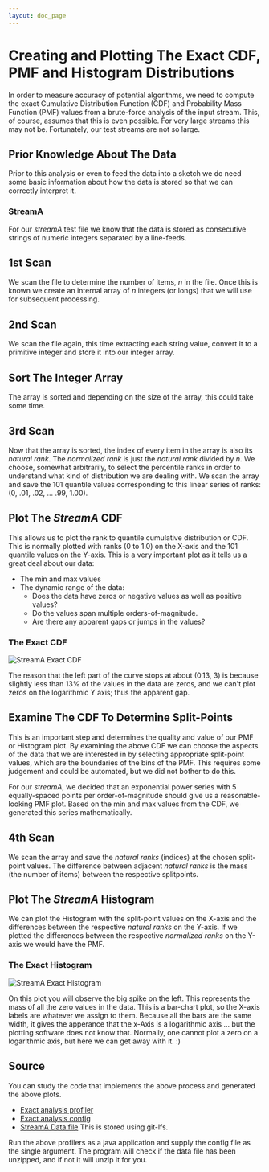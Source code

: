 ```yaml
---
layout: doc_page
---
```


# Creating and Plotting The Exact CDF, PMF and Histogram Distributions

In order to measure accuracy of potential algorithms, we need to compute the exact Cumulative Distribution Function (CDF) and Probability Mass Function (PMF) values 
from a brute-force analysis of the input stream.
This, of course, assumes that this is even possible. For very large streams this may not be.
Fortunately, our test streams are not so large.

## Prior Knowledge About The Data
Prior to this analysis or even to feed the data into a sketch we do need some basic information about how the data is stored so that we can correctly interpret it.

### StreamA
For our *streamA* test file we know that the data is stored as consecutive strings of numeric integers separated by a line-feeds.

## 1st Scan
We scan the file to determine the number of items, <i>n</i> in the file. 
Once this is known we create an internal array of <i>n</i> integers (or longs) that we will use for subsequent processing.

## 2nd Scan
We scan the file again, this time extracting each string value, convert it to a primitive integer and store it into our integer array.

## Sort The Integer Array
The array is sorted and depending on the size of the array, this could take some time.

## 3rd Scan
Now that the array is sorted, the index of every item in the array is also its *natural rank*. 
The *normalized rank* is just the *natural rank* divided by *n*.
We choose, somewhat arbitrarily, to select the percentile ranks in order to understand what kind of distribution we are dealing with.
We scan the array and save the 101 quantile values corresponding to this linear series of ranks: (0, .01, .02, ... .99, 1.00).

## Plot The <i>StreamA</i> CDF
This allows us to plot the rank to quantile cumulative distribution or CDF. 
This is normally plotted with ranks (0 to 1.0) on the X-axis and the 101 quantile values on the Y-axis.
This is a very important plot as it tells us a great deal about our data:
* The min and max values
* The dynamic range of the data:
  * Does the data have zeros or negative values as well as positive values?
  * Do the values span multiple orders-of-magnitude.
  * Are there any apparent gaps or jumps in the values?

### The Exact CDF

<img class="doc-img-full" src="{{site.docs_img_dir}}/quantiles/StreamA_ExactCDF.png" alt="StreamA Exact CDF" />

The reason that the left part of the curve stops at about (0.13, 3) is because slightly less than 13% of the values in the data are zeros, and we can't plot zeros on the logarithmic Y axis; thus the apparent gap.

## Examine The CDF To Determine Split-Points 
This is an important step and determines the quality and value of our PMF or Histogram plot. 
By examining the above CDF we can choose the aspects of the data that we are interested in by selecting appropriate split-point values, which are the boundaries of the bins of the PMF.
This requires some judgement and could be automated, but we did not bother to do this. 

For our *streamA*, we decided that an exponential power series with 5 equally-spaced points per order-of-magnitude should give us a reasonable-looking PMF plot.
Based on the min and max values from the CDF, we generated this series mathematically.

## 4th Scan
We scan the array and save the *natural ranks* (indices) at the chosen split-point values. 
The difference between adjacent *natural ranks* is the mass (the number of items) between the respective splitpoints.

## Plot The <i>StreamA</i> Histogram
We can plot the Histogram with the split-point values on the X-axis and the differences between the respective *natural ranks* on the Y-axis.
If we plotted the differences between the respective *normalized ranks* on the Y-axis we would have the PMF.

### The Exact Histogram

<img class="doc-img-full" src="{{site.docs_img_dir}}/quantiles/StreamA_ExactHistogram.png" alt="StreamA Exact Histogram" />

On this plot you will observe the big spike on the left. This represents the mass of all the zero values in the data. This is a bar-chart plot, so the X-axis labels are whatever we assign to them. Because all the bars are the same width, it gives the apperance that the x-Axis is a logarithmic axis ... but the plotting software does not know that.  Normally, one cannot plot a zero on a logarithmic axis, but here we can get away with it. :)

## Source
You can study the code that implements the above process and generated the above plots.

* [Exact analysis profiler](https://github.com/DataSketches/characterization/blob/master/src/main/java/org/apache/datasketches/characterization/quantiles/ExactStreamAProfile.java)
* [Exact analysis config](https://github.com/DataSketches/characterization/blob/master/src/main/resources/quantiles/ExactStreamAJob.conf)
* [StreamA Data file](https://github.com/DataSketches/characterization/blob/master/streamA.txt.zip) This is stored using git-lfs.

Run the above profilers as a java application and supply the config file as the single argument. The program will check if the data file has been unzipped, and if not it will unzip it for you. 


